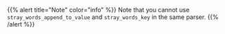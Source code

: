 ---
---
<!-- This file is under the copyright of Axoflow, and licensed under Apache License 2.0, except for using the Axoflow and AxoSyslog trademarks. -->
{{% alert title="Note" color="info" %}}
Note that you cannot use `stray_words_append_to_value` and `stray_words_key` in the same parser.
{{% /alert %}}
